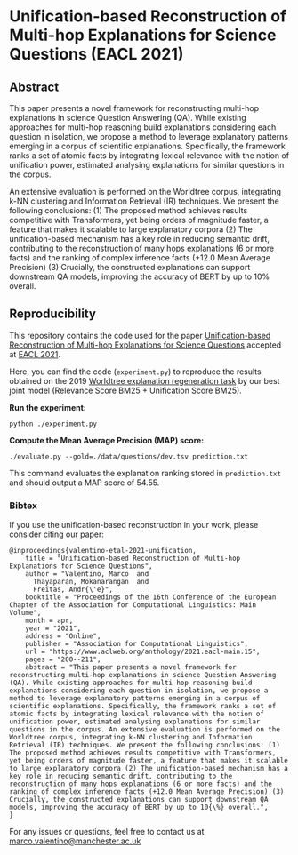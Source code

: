 # Unification-based Reconstruction of Multi-hop Explanations for Science Questions (EACL 2021)

## Abstract
This paper presents a novel framework for reconstructing multi-hop explanations in science Question Answering (QA). While existing approaches for multi-hop reasoning build explanations considering each question in isolation, we propose a method to leverage explanatory patterns emerging in a corpus of scientific explanations. Specifically, the framework ranks a set of atomic facts by integrating lexical relevance with the notion of unification power, estimated analysing explanations for similar questions in the corpus. 

An extensive evaluation is performed on the Worldtree corpus, integrating k-NN clustering and Information Retrieval (IR) techniques. We present the following conclusions: (1) The proposed method achieves results competitive with Transformers, yet being orders of magnitude faster, a feature that makes it scalable to large explanatory corpora (2) The unification-based mechanism has a key role in reducing semantic drift, contributing to the reconstruction of many hops explanations (6 or more facts) and the ranking of complex inference facts (+12.0 Mean Average Precision) (3) Crucially, the constructed explanations can support downstream QA models, improving the accuracy of BERT by up to 10% overall.

## Reproducibility
This repository contains the code used for the paper [Unification-based Reconstruction of Multi-hop Explanations for Science Questions](https://arxiv.org/abs/2004.00061) accepted at [EACL 2021](https://2021.eacl.org/).

Here, you can find the code (`experiment.py`) to reproduce the results obtained on the 2019 [Worldtree explanation regeneration task](https://github.com/umanlp/tg2019task) by our best joint model (Relevance Score BM25 + Unification Score BM25).

**Run the experiment:**

`python ./experiment.py`

**Compute the Mean Average Precision (MAP) score:** 

`./evaluate.py --gold=./data/questions/dev.tsv prediction.txt`

This command evaluates the explanation ranking stored in `prediction.txt` and should output a MAP score of 54.55.

### Bibtex
If you use the unification-based reconstruction in your work, please consider citing our paper:

```
@inproceedings{valentino-etal-2021-unification,
    title = "Unification-based Reconstruction of Multi-hop Explanations for Science Questions",
    author = "Valentino, Marco  and
      Thayaparan, Mokanarangan  and
      Freitas, Andr{\'e}",
    booktitle = "Proceedings of the 16th Conference of the European Chapter of the Association for Computational Linguistics: Main Volume",
    month = apr,
    year = "2021",
    address = "Online",
    publisher = "Association for Computational Linguistics",
    url = "https://www.aclweb.org/anthology/2021.eacl-main.15",
    pages = "200--211",
    abstract = "This paper presents a novel framework for reconstructing multi-hop explanations in science Question Answering (QA). While existing approaches for multi-hop reasoning build explanations considering each question in isolation, we propose a method to leverage explanatory patterns emerging in a corpus of scientific explanations. Specifically, the framework ranks a set of atomic facts by integrating lexical relevance with the notion of unification power, estimated analysing explanations for similar questions in the corpus. An extensive evaluation is performed on the Worldtree corpus, integrating k-NN clustering and Information Retrieval (IR) techniques. We present the following conclusions: (1) The proposed method achieves results competitive with Transformers, yet being orders of magnitude faster, a feature that makes it scalable to large explanatory corpora (2) The unification-based mechanism has a key role in reducing semantic drift, contributing to the reconstruction of many hops explanations (6 or more facts) and the ranking of complex inference facts (+12.0 Mean Average Precision) (3) Crucially, the constructed explanations can support downstream QA models, improving the accuracy of BERT by up to 10{\%} overall.",
}
```

For any issues or questions, feel free to contact us at marco.valentino@manchester.ac.uk
